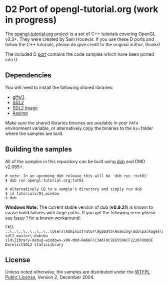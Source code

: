 # D2 Port of opengl-tutorial.org (work in progress)

The [opengl-tutorial.org] project is a set of C++ tutorials covering OpenGL v3.3+.
They were created by Sam Hocevar. If you use these D ports and follow the C++ tutorials,
please do give credit to the original author, thanks!

The included D [port][opengl-tutorial-port] contains the code samples which have been ported into D.

## Dependencies

You will need to install the following shared libraries:

- [glfw3]
- [SDL2]
- [SDL2 Image]
- [Assimp]

Make sure the shared libraries binaries are available in your `PATH` environment variable,
or alternatively copy the binaries to the `bin` folder where the samples are built.

## Building the samples

All of the samples in this repository can be built using [dub] and DMD v2.065+.

```
# note: In an upcoming dub release this will be 'dub run :tut01'
$ dub run opengl-tutorial.org:tut01

# alternatively CD to a sample's directory and simply run dub
$ cd tutorials/01_window
$ dub
```

**Windows Note:** The current stable version of dub (**v0.9.21**) is known to cause build failures
with large paths. If you get the following error please see [Issue 1] for a known workaround:

```
FAIL ..\..\..\..\..\..\..\Users\Administrator\AppData\Roaming\dub\packages\derelict-sdl2-master\.dub\bu
ild\library-debug-windows-x86-dmd-8466FCC3A6F0C9E65596CF2220F000DE DerelictSDL2 staticLibrary
```

## License

Unless noted otherwise, the samples are distributed under the [WTFPL Public License][WTFPL_License], Version 2, December 2004.

[opengl-tutorial.org]: http://www.opengl-tutorial.org
[opengl-tutorial-port]: https://github.com/d-gamedev-team/opengl-tutorials/tree/master/ports/opengl-tutorial.org
[dub]: http://code.dlang.org/download
[WTFPL_License]: http://www.wtfpl.net/txt/copying
[glfw3]: http://www.glfw.org
[SDL2]: http://www.libsdl.org
[SDL2 Image]: https://www.libsdl.org/projects/SDL_image
[assimp]: http://assimp.sourceforge.net
[Issue 1]: https://github.com/d-gamedev-team/opengl-tutorials/issues/1
